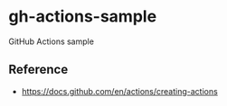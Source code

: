 # gh-actions-sample

GitHub Actions sample

## Reference

* https://docs.github.com/en/actions/creating-actions
